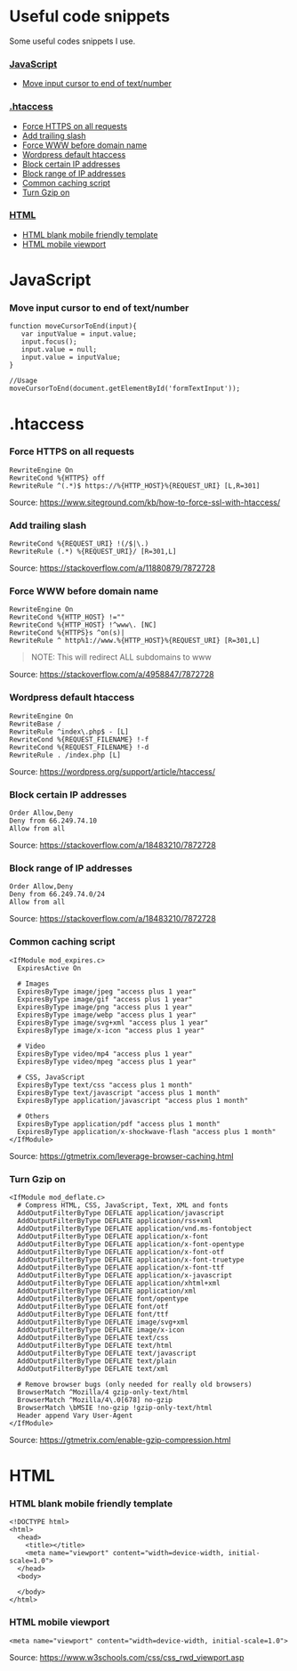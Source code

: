 # Useful code snippets
Some useful codes snippets I use.
### [JavaScript](#javascript-1)
* [Move input cursor to end of text/number](#move-input-cursor-to-end-of-text-number)
### [.htaccess](#htaccess-1)
* [Force HTTPS on all requests](#force-https-on-all-requests)
* [Add trailing slash](#add-trailing-slash)
* [Force WWW before domain name](#force-www-before-domain-name)
* [Wordpress default htaccess](#wordpress-default-htaccess)
* [Block certain IP addresses](#block-certain-ip-addresses)
* [Block range of IP addresses](#block-range-of-ip-addresses)
* [Common caching script](#common-caching-script)
* [Turn Gzip on](#turn-gzip-on)
### [HTML](#html-1)
* [HTML blank mobile friendly template](#html-blank-mobile-friendly-template)
* [HTML mobile viewport](#html-mobile-viewport)

# JavaScript

### Move input cursor to end of text/number
```
function moveCursorToEnd(input){
   var inputValue = input.value;
   input.focus();
   input.value = null;
   input.value = inputValue;
}

//Usage
moveCursorToEnd(document.getElementById('formTextInput'));
```


# .htaccess

### Force HTTPS on all requests
```
RewriteEngine On
RewriteCond %{HTTPS} off
RewriteRule ^(.*)$ https://%{HTTP_HOST}%{REQUEST_URI} [L,R=301]
```
Source: https://www.siteground.com/kb/how-to-force-ssl-with-htaccess/


### Add trailing slash
```
RewriteCond %{REQUEST_URI} !(/$|\.) 
RewriteRule (.*) %{REQUEST_URI}/ [R=301,L] 
```
Source: https://stackoverflow.com/a/11880879/7872728


### Force WWW before domain name
```
RewriteEngine On
RewriteCond %{HTTP_HOST} !=""
RewriteCond %{HTTP_HOST} !^www\. [NC]
RewriteCond %{HTTPS}s ^on(s)|
RewriteRule ^ http%1://www.%{HTTP_HOST}%{REQUEST_URI} [R=301,L]
```
>NOTE: This will redirect ALL subdomains to www

Source: https://stackoverflow.com/a/4958847/7872728


### Wordpress default htaccess
```
RewriteEngine On
RewriteBase /
RewriteRule ^index\.php$ - [L]
RewriteCond %{REQUEST_FILENAME} !-f
RewriteCond %{REQUEST_FILENAME} !-d
RewriteRule . /index.php [L]
```
Source: https://wordpress.org/support/article/htaccess/


### Block certain IP addresses
```
Order Allow,Deny
Deny from 66.249.74.10
Allow from all
```
Source: https://stackoverflow.com/a/18483210/7872728

### Block range of IP addresses
```
Order Allow,Deny
Deny from 66.249.74.0/24
Allow from all
```
Source: https://stackoverflow.com/a/18483210/7872728


### Common caching script
```
<IfModule mod_expires.c>
  ExpiresActive On

  # Images
  ExpiresByType image/jpeg "access plus 1 year"
  ExpiresByType image/gif "access plus 1 year"
  ExpiresByType image/png "access plus 1 year"
  ExpiresByType image/webp "access plus 1 year"
  ExpiresByType image/svg+xml "access plus 1 year"
  ExpiresByType image/x-icon "access plus 1 year"

  # Video
  ExpiresByType video/mp4 "access plus 1 year"
  ExpiresByType video/mpeg "access plus 1 year"

  # CSS, JavaScript
  ExpiresByType text/css "access plus 1 month"
  ExpiresByType text/javascript "access plus 1 month"
  ExpiresByType application/javascript "access plus 1 month"

  # Others
  ExpiresByType application/pdf "access plus 1 month"
  ExpiresByType application/x-shockwave-flash "access plus 1 month"
</IfModule>
```
Source: https://gtmetrix.com/leverage-browser-caching.html


### Turn Gzip on
```
<IfModule mod_deflate.c>
  # Compress HTML, CSS, JavaScript, Text, XML and fonts
  AddOutputFilterByType DEFLATE application/javascript
  AddOutputFilterByType DEFLATE application/rss+xml
  AddOutputFilterByType DEFLATE application/vnd.ms-fontobject
  AddOutputFilterByType DEFLATE application/x-font
  AddOutputFilterByType DEFLATE application/x-font-opentype
  AddOutputFilterByType DEFLATE application/x-font-otf
  AddOutputFilterByType DEFLATE application/x-font-truetype
  AddOutputFilterByType DEFLATE application/x-font-ttf
  AddOutputFilterByType DEFLATE application/x-javascript
  AddOutputFilterByType DEFLATE application/xhtml+xml
  AddOutputFilterByType DEFLATE application/xml
  AddOutputFilterByType DEFLATE font/opentype
  AddOutputFilterByType DEFLATE font/otf
  AddOutputFilterByType DEFLATE font/ttf
  AddOutputFilterByType DEFLATE image/svg+xml
  AddOutputFilterByType DEFLATE image/x-icon
  AddOutputFilterByType DEFLATE text/css
  AddOutputFilterByType DEFLATE text/html
  AddOutputFilterByType DEFLATE text/javascript
  AddOutputFilterByType DEFLATE text/plain
  AddOutputFilterByType DEFLATE text/xml

  # Remove browser bugs (only needed for really old browsers)
  BrowserMatch ^Mozilla/4 gzip-only-text/html
  BrowserMatch ^Mozilla/4\.0[678] no-gzip
  BrowserMatch \bMSIE !no-gzip !gzip-only-text/html
  Header append Vary User-Agent
</IfModule>
```
Source: https://gtmetrix.com/enable-gzip-compression.html


# HTML

### HTML blank mobile friendly template
```
<!DOCTYPE html>
<html>
  <head>
    <title></title>
    <meta name="viewport" content="width=device-width, initial-scale=1.0">
  </head>
  <body>
    
  </body>
</html>
```


### HTML mobile viewport
```
<meta name="viewport" content="width=device-width, initial-scale=1.0">
```
Source: https://www.w3schools.com/css/css_rwd_viewport.asp


